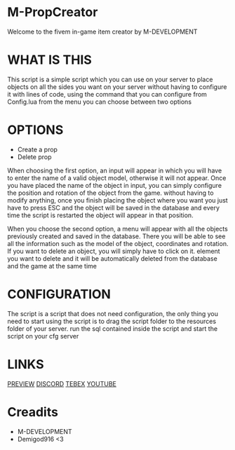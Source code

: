 # M-PropCreator
Welcome to the fivem in-game item creator by M-DEVELOPMENT

# WHAT IS THIS

This script is a simple script which you can use on your server to place objects on all the sides you want on your server without having to configure it with lines of code, using the command that you can configure from Config.lua from the menu you can choose between two options

# OPTIONS
- Create a prop
- Delete prop

When choosing the first option, an input will appear in which you will have to enter the name of a valid object model, otherwise it will not appear. Once you have placed the name of the object in input, you can simply configure the position and rotation of the object from the game. without having to modify anything, once you finish placing the object where you want you just have to press ESC and the object will be saved in the database and every time the script is restarted the object will appear in that position.

When you choose the second option, a menu will appear with all the objects previously created and saved in the database. There you will be able to see all the information such as the model of the object, coordinates and rotation. If you want to delete an object, you will simply have to click on it. element you want to delete and it will be automatically deleted from the database and the game at the same time


# CONFIGURATION

The script is a script that does not need configuration, the only thing you need to start using the script is to drag the script folder to the resources folder of your server. run the sql contained inside the script and start the script on your cfg server

# LINKS

[PREVIEW](https://streamable.com/axftks)
[DISCORD](https://discord.gg/R6Z5DdeBzw)
[TEBEX](https://m-development-webstore.tebex.io/)
[YOUTUBE](https://www.youtube.com/channel/UCR4M3zK0KXoVKkhyzpKYXlg)

# Creadits

- M-DEVELOPMENT 
- Demigod916 <3
